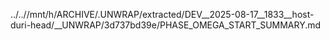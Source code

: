 ../..//mnt/h/ARCHIVE/.UNWRAP/extracted/DEV__2025-08-17__1833__host-duri-head/__UNWRAP/3d737bd39e/PHASE_OMEGA_START_SUMMARY.md